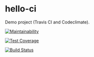 # hello-ci
Demo project (Travis CI and Codeclimate).


[![Maintainability](https://api.codeclimate.com/v1/badges/613efb74e8b415becca4/maintainability)](https://codeclimate.com/github/josipherceg/hello-ci/maintainability)

[![Test Coverage](https://api.codeclimate.com/v1/badges/613efb74e8b415becca4/test_coverage)](https://codeclimate.com/github/josipherceg/hello-ci/test_coverage)

[![Build Status](https://travis-ci.org/josipherceg/hello-ci.svg?branch=master)](https://travis-ci.org/josipherceg/hello-ci)
